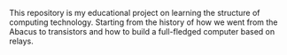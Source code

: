 This repository is my educational project on learning the structure of computing technology. Starting from the history of how we went from the Abacus to transistors and how to build a full-fledged computer based on relays.
